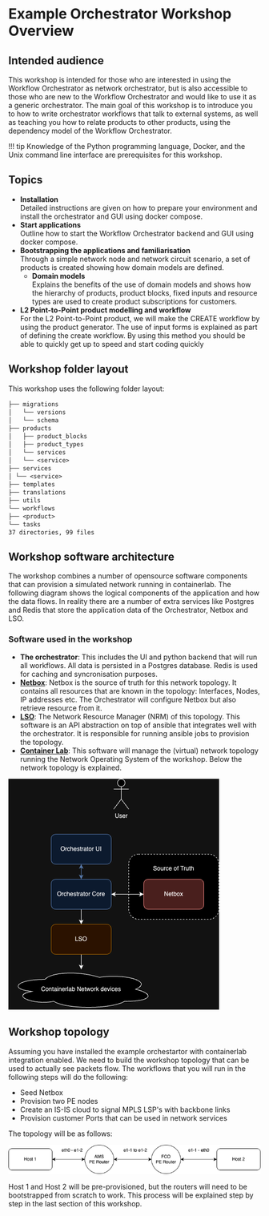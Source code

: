 # Example Orchestrator Workshop Overview

## Intended audience

This workshop is intended for those who are interested in using the Workflow Orchestrator as network orchestrator, but
is also accessible to those who are new to the Workflow Orchestrator and would like to use it as a generic orchestrator.
The main goal of this workshop is to introduce you to how to write orchestrator workflows that talk to external systems,
as well as teaching you how to relate products to other products, using the dependency model of the
Workflow Orchestrator.

!!! tip
    Knowledge of the Python programming language, Docker, and the Unix command line interface are prerequisites for this workshop.


## Topics

* **Installation**  
  Detailed instructions are given on how to prepare your environment and install the orchestrator and GUI using docker compose.
* **Start applications**  
  Outline how to start the Workflow Orchestrator backend and GUI using docker compose.
* **Bootstrapping the applications and familiarisation**  
  Through a simple network node and network circuit scenario, a set of products is created showing how domain models are defined.
    * **Domain models**  
    Explains the benefits of the use of domain models and shows how the hierarchy of products, product blocks, fixed inputs and resource types are used to create product subscriptions for customers.
* **L2 Point-to-Point product modelling and workflow**  
  For the L2 Point-to-Point product, we will make the CREATE workflow by using the product generator. The use of input
  forms is explained as part of defining the create workflow. By using this method you should be able to quickly get
  up to speed and start coding quickly

## Workshop folder layout

This workshop uses the following folder layout:

```text
├── migrations
│   └── versions
│   └── schema
├── products
│   ├── product_blocks
│   ├── product_types
│   └── services
│   └── <service>
├── services
│ └── <service>
├── templates
├── translations
├── utils
└── workflows
├── <product>
└── tasks
37 directories, 99 files
```

## Workshop software architecture
The workshop combines a number of opensource software components that can provision a simulated network
running in containerlab. The following diagram shows the logical components of the application and how the data
flows. In reality there are a number of extra services like Postgres and Redis that store the application data of
the Orchestrator, Netbox and LSO.

### Software used in the workshop
* **The orchestrator**: This includes the UI and python backend that will run all workflows. All data is persisted in a Postgres database. Redis is used for caching and syncronisation purposes.
* **[Netbox](https://docs.netbox.dev/en/stable/)**: Netbox is the source of truth for this network topology. It contains all resources that are known 
  in the topology: Interfaces, Nodes, IP addresses etc. The Orchestrator will configure Netbox but also retrieve resource from it.
* **[LSO](https://workfloworchestrator.org/lso/)**: The Network Resource Manager (NRM) of this topology. This software is an API abstraction on top of 
  ansible that integrates well with the orchestrator. It is responsible for running ansible jobs to provision the topology.
* **[Container Lab](https://containerlab.dev/)**: This software will manage the (virtual) network topology running the Network Operating System 
  of the workshop. Below the network topology is explained.

![Software topology](../images/Software-topology.drawio.png)

## Workshop topology
Assuming you have installed the example orchestartor with containerlab integration enabled. We need to build the
workshop topology that can be used to actually see packets flow. The workflows that you will run in the following
steps will do the following:

* Seed Netbox
* Provision two PE nodes
* Create an IS-IS cloud to signal MPLS LSP's with backbone links
* Provision customer Ports that can be used in network services

The topology will be as follows:

![Topology](../images/topology.drawio.png)

Host 1 and Host 2 will be pre-provisioned, but the routers will need to be bootstrapped from scratch to work. This
process will be explained step by step in the last section of this workshop.
